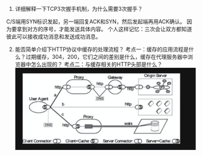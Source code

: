 <!--
 * @Author: 27
 * @LastEditors: 27
 * @Date: 2020-04-01 11:18:36
 * @LastEditTime: 2020-04-01 11:29:10
 * @FilePath: /self-article/content/面试积累/计算机网络面试题总结.md
 * @description: type some description
 -->
1. 详细解释一下TCP3次握手机制，为什么需要3次握手？

C/S端用SYN标识发起，另一端回复ACK和SYN，然后发起端再用ACK确认。
因为要拿到对方的序号，才能发送具体内容。
个人这样记忆：三次会让双方都知道彼此可以接收成功消息和发送成功消息。

2. 能否简单介绍下HTTP协议中缓存的处理流程？
考点一：缓存的应用流程是什么？过期缓存，304，200，它们之间的差别是什么，缓存在代理服务器中浏览器中怎么出现的？
考点二：与缓存相关的HTTP头部是什么？
![rest架构图](./img/rest架构图.png)





